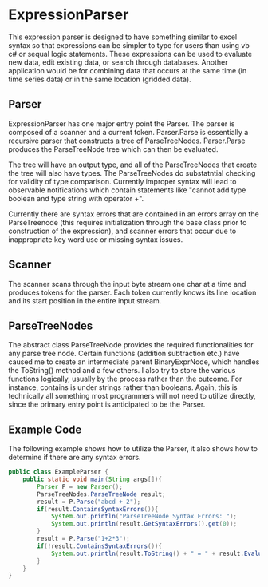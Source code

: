 # ExpressionParser
This expression parser is designed to have something similar to excel syntax so that expressions can be simpler to type for users than using vb c# or sequal logic statements.  These expressions can be used to evaluate new data, edit existing data, or search through databases.  Another application would be for combining data that occurs at the same time (in time series data) or in the same location (gridded data). 

## Parser
ExpressionParser has one major entry point the Parser.  The parser is composed of a scanner and a current token. Parser.Parse is essentially a recursive parser that constructs a tree of ParseTreeNodes. Parser.Parse produces the ParseTreeNode tree which can then be evaluated.

The tree will have an output type, and all of the ParseTreeNodes that create the tree will also have types. The ParseTreeNodes do substatntial checking for validity of type comparison. Currently improper syntax will lead to observable notifications which contain statements like "cannot add type boolean and type string with operator +".  

Currently there are syntax errors that are contained in an errors array on the ParseTreenode (this requires initialization through the base class prior to construction of the expression), and scanner errors that occur due to inappropriate key word use or missing syntax issues.

## Scanner
The scanner scans through the input byte stream one char at a time and produces tokens for the parser.  Each token currently knows its line location and its start position in the entire input stream.

## ParseTreeNodes
The abstract class ParseTreeNode provides the required functionalities for any parse tree node. Certain functions (addition subtraction etc.) have caused me to create an intermediate parent BinaryExprNode, which handles the ToString() method and a few others. I also try to store the various functions logically, usually by the process rather than the outcome. For instance, contains is under strings rather than booleans.  Again, this is technically all something most programmers will not need to utilize directly, since the primary entry point is anticipated to be the Parser.

## Example Code
The following example shows how to utilize the Parser, it also shows how to determine if there are any syntax errors.

```java
public class ExampleParser {
    public static void main(String args[]){
        Parser P = new Parser();
        ParseTreeNodes.ParseTreeNode result;
        result = P.Parse("abcd + 2");
        if(result.ContainsSyntaxErrors()){
            System.out.println("ParseTreeNode Syntax Errors: ");
            System.out.println(result.GetSyntaxErrors().get(0));
        }
        result = P.Parse("1+2*3");
        if(!result.ContainsSyntaxErrors()){
            System.out.println(result.ToString() + " = " + result.Evaluate().Result().toString());
        }
    }
}
```